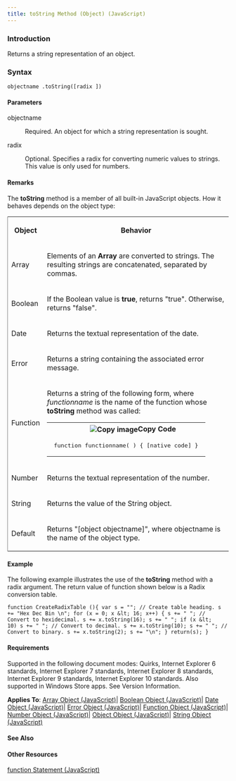 ```yaml
---
title: toString Method (Object) (JavaScript)
---
```


### Introduction 

 Returns a string representation of an object.

### Syntax 

```
objectname .toString([radix ])
```

#### Parameters 

<div id="sectionSection0" class="section" name="collapseableSection" style="" expanded="true">
  <dl class="authored">
    <dt>
      <span class="parameter" sdata="paramReference" xmlns:util="util">objectname</span>
    </dt>
    <dd>
      <p xmlns:util="util">
        Required. An object for which a string representation is sought.
      </p>
    </dd>
    <dt>
      <span class="parameter" sdata="paramReference" xmlns:util="util">radix</span>
    </dt>
    <dd>
      <p xmlns:util="util">
        Optional. Specifies a radix for converting numeric values to strings. This value is only used for numbers.
      </p>
    </dd>
  </dl>
</div>

#### Remarks 

<div id="languageReferenceRemarksSection" class="section" name="collapseableSection" style="">
  <p xmlns:util="util">
    The <b>toString</b> method is a member of all built-in JavaScript objects. How it behaves depends on the object type:
  </p>
  <div class="caption"></div>
  <div class="tableSection">
    <table width="50%" cellspacing="2" cellpadding="5" frame="lhs">
      <tr>
        <th>
          <p xmlns:util="util">
            Object
          </p>
        </th>
        <th>
          <p xmlns:util="util">
            Behavior
          </p>
        </th>
      </tr>
      <tr>
        <td>
          <p xmlns:util="util">
            Array
          </p>
        </td>
        <td>
          <p xmlns:util="util">
            Elements of an <b>Array</b> are converted to strings. The resulting strings are concatenated, separated by commas.
          </p>
        </td>
      </tr>
      <tr>
        <td>
          <p xmlns:util="util">
            Boolean
          </p>
        </td>
        <td>
          <p xmlns:util="util">
            If the Boolean value is <b>true</b>, returns "<span class="code">true</span>". Otherwise, returns "<span class="code">false</span>".
          </p>
        </td>
      </tr>
      <tr>
        <td>
          <p xmlns:util="util">
            Date
          </p>
        </td>
        <td>
          <p xmlns:util="util">
            Returns the textual representation of the date.
          </p>
        </td>
      </tr>
      <tr>
        <td>
          <p xmlns:util="util">
            Error
          </p>
        </td>
        <td>
          <p xmlns:util="util">
            Returns a string containing the associated error message.
          </p>
        </td>
      </tr>
      <tr>
        <td>
          <p xmlns:util="util">
            Function
          </p>
        </td>
        <td>
          <p xmlns:util="util">
            Returns a string of the following form, where <i>functionname</i> is the name of the function whose <b>toString</b> method was called:
          </p>
          <div class="code">
            <table width="100%" cellspacing="0" cellpadding="0">
              <tr>
                <th>
                  &nbsp;
                </th>
                <th>
                  <span class="copyCode" onclick="CopyCode(this)" onkeypress="CopyCode_CheckKey(this, event)" onmouseover="ChangeCopyCodeIcon(this)" onmouseout="ChangeCopyCodeIcon(this)" tabindex=
                  "0"><img class="copyCodeImage" name="ccImage" align="absmiddle" alt="Copy image" title="Copy image" src="../icons/copycode.gif" />Copy Code</span>
                </th>
              </tr>
              <tr>
                <td colspan="2">
                  <pre>
 function functionname( ) { [native code] } 
</pre>
                </td>
              </tr>
            </table>
          </div>
        </td>
      </tr>
      <tr>
        <td>
          <p xmlns:util="util">
            Number
          </p>
        </td>
        <td>
          <p xmlns:util="util">
            Returns the textual representation of the number.
          </p>
        </td>
      </tr>
      <tr>
        <td>
          <p xmlns:util="util">
            String
          </p>
        </td>
        <td>
          <p xmlns:util="util">
            Returns the value of the <span sdata="langKeyword" value="String"><span class="keyword">String</span></span> object.
          </p>
        </td>
      </tr>
      <tr>
        <td>
          <p xmlns:util="util">
            Default
          </p>
        </td>
        <td>
          <p xmlns:util="util">
            Returns <span class="code">"[object objectname]"</span>, where <span class="code">objectname</span> is the name of the object type.
          </p>
        </td>
      </tr>
    </table>
  </div>
</div>

#### Example 

<p xmlns:util="util">
  The following example illustrates the use of the <b>toString</b> method with a radix argument. The return value of function shown below is a Radix conversion table.
</p>

```
function CreateRadixTable (){ var s = ""; // Create table heading. s += "Hex Dec Bin \n"; for (x = 0; x &lt; 16; x++) { s += " "; // Convert to hexidecimal. s += x.toString(16); s += " "; if (x &lt;
10) s += " "; // Convert to decimal. s += x.toString(10); s += " "; // Convert to binary. s += x.toString(2); s += "\n"; } return(s); }
```

#### Requirements 

<div id="requirementsTitleSection" class="section" name="collapseableSection" style="">
  <p xmlns:util="util"></p>
  <p>
    Supported in the following document modes: Quirks, Internet Explorer 6 standards, Internet Explorer 7 standards, Internet Explorer 8 standards, Internet Explorer 9 standards, Internet Explorer 10
    standards. Also supported in Windows Store apps. See Version Information.
  </p>
  <p xmlns:util="util">
    <b>Applies To</b>: <span sdata="link"><a href="08e5f552-0797-4b48-8164-609582fc18c9.htm">Array Object (JavaScript)</a></span>| <span sdata="link"><a href=
    "d67748f2-7bf5-4889-8269-e777616cc5f0.htm">Boolean Object (JavaScript)</a></span>| <span sdata="link"><a href="ce2202bb-7ec9-4f5a-bf48-3a04feff283e.htm">Date Object (JavaScript)</a></span>|
    <span sdata="link"><a href="0b27d6ec-3997-4e91-a6c0-5afbaf494db7.htm">Error Object (JavaScript)</a></span>| <span sdata="link"><a href="d3834767-203c-475e-848c-95c423ba15b6.htm">Function Object
    (JavaScript)</a></span>| <span sdata="link"><a href="76e87c37-cf6c-46cc-bafa-04be1fe3d78d.htm">Number Object (JavaScript)</a></span>| <span sdata="link"><a href=
    "d24ef8fc-217b-4828-94e1-19f72780bae0.htm">Object Object (JavaScript)</a></span>| <span sdata="link"><a href="8063ecd5-5778-4e87-b985-b21420171914.htm">String Object (JavaScript)</a></span>
  </p>
</div>

#### See Also 

<div id="seeAlsoSection" class="section" name="collapseableSection" style="">
  <h4 class="subHeading">
    Other Resources
  </h4>
  <div class="seeAlsoStyle">
    <span sdata="link" xmlns:util="util"><a href="cc9cfd43-1305-41c8-ad67-545d20f4fafe.htm">function Statement (JavaScript)</a></span>
  </div>
</div>

